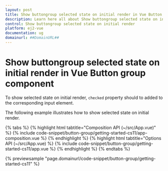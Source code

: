 ```yaml
---
layout: post
title: Show buttongroup selected state on initial render in Vue Button group component | Syncfusion
description: Learn here all about Show buttongroup selected state on initial render in Syncfusion Vue Button group component of Syncfusion Essential JS 2 and more.
control: Show buttongroup selected state on initial render 
platform: ej2-vue
documentation: ug
domainurl: ##DomainURL##
---
```


# Show buttongroup selected state on initial render in Vue Button group component

To show selected state on initial render, `checked` property should to added to the corresponding input element.

The following example illustrates how to show selected state on initial render.

{% tabs %}
{% highlight html tabtitle="Composition API (~/src/App.vue)" %}
{% include code-snippet/button-group/getting-started-cs11/app-composition.vue %}
{% endhighlight %}
{% highlight html tabtitle="Options API (~/src/App.vue) %}
{% include code-snippet/button-group/getting-started-cs11/app.vue %}
{% endhighlight %}
{% endtabs %}
        
{% previewsample "page.domainurl/code-snippet/button-group/getting-started-cs11" %}